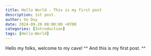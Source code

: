 ```yaml
---
title: Hello World - This is my first post
description: 1st post.
author: Vo Duy
date: 2024-09-20 08:00:00 +0700
categories: [Introduction]
tags: [Hello-World]
---
```


Hello my folks, welcome to my cave! ^^
And this is my first post.
^^
